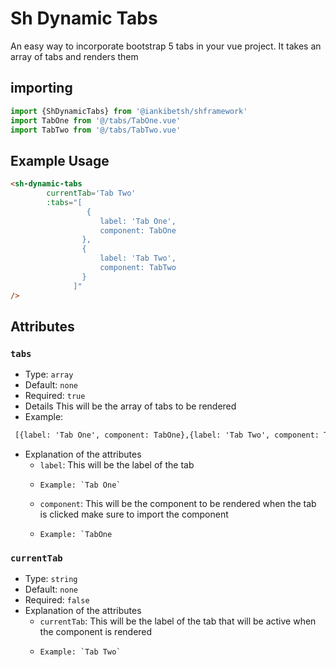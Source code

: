 # Sh Dynamic Tabs
 An easy way to incorporate bootstrap 5 tabs in your vue  project.
 It takes an array of tabs and renders them

## importing

```javascript
import {ShDynamicTabs} from '@iankibetsh/shframework'
import TabOne from '@/tabs/TabOne.vue'
import TabTwo from '@/tabs/TabTwo.vue'
```

## Example Usage

```html
<sh-dynamic-tabs
        currentTab='Tab Two'
        :tabs="[
                 {
                    label: 'Tab One',
                    component: TabOne
                },
                {
                    label: 'Tab Two',
                    component: TabTwo
                }
              ]"
/>
```
## Attributes

### `tabs`
- Type: `array`
- Default: `none`
- Required: `true`
- Details
    This will be the array of tabs to be rendered
- Example:

```html 
 [{label: 'Tab One', component: TabOne},{label: 'Tab Two', component: TabTwo}] 
 ```
- Explanation of the attributes 
    - `label`: This will be the label of the tab
    -     Example: `Tab One`
    - `component`: This will be the component to be rendered when the tab is clicked make sure to import the component
    -     Example: `TabOne

### `currentTab`
- Type: `string`
- Default: `none`
- Required: `false`
- Explanation of the attributes 
    - `currentTab`: This will be the label of the tab that will be active when the component is rendered
    -     Example: `Tab Two`
```
